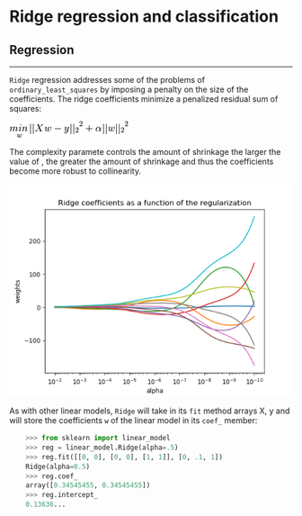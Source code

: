 # Ridge regression and classification


## Regression
----------

`Ridge` regression addresses some of the problems of
`ordinary_least_squares` by imposing a penalty on the size of the
coefficients. The ridge coefficients minimize a penalized residual sum
of squares:


![img](../images/ridge-reg/equation1.png)

The complexity paramete controls the amount
of shrinkage the larger the value of , the greater the amount
of shrinkage and thus the coefficients become more robust to collinearity.

![figure](../images/ridge-reg/sphx_glr_plot_ridge_path_0011.png)

As with other linear models, `Ridge` will take in its `fit` method
arrays X, y and will store the coefficients `w` of the linear model in
its `coef_` member:

```python
    >>> from sklearn import linear_model
    >>> reg = linear_model.Ridge(alpha=.5)
    >>> reg.fit([[0, 0], [0, 0], [1, 1]], [0, .1, 1])
    Ridge(alpha=0.5)
    >>> reg.coef_
    array([0.34545455, 0.34545455])
    >>> reg.intercept_
    0.13636...

```